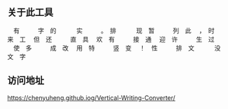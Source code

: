 ## 关于此工具

　有　　　字　的　　
　实　　　。　排　　
　现　暂　　　列　此
　，　时　　　来　工
　但　还　　　直　具
　欢　有　　　接　通
　迎　许　　　生　过
　使　多　　　成　改
　用　特　　　竖　变
　！　性　　　排　文
　　　没　　　文　字

## 访问地址

https://chenyuheng.github.iog/Vertical-Writing-Converter/